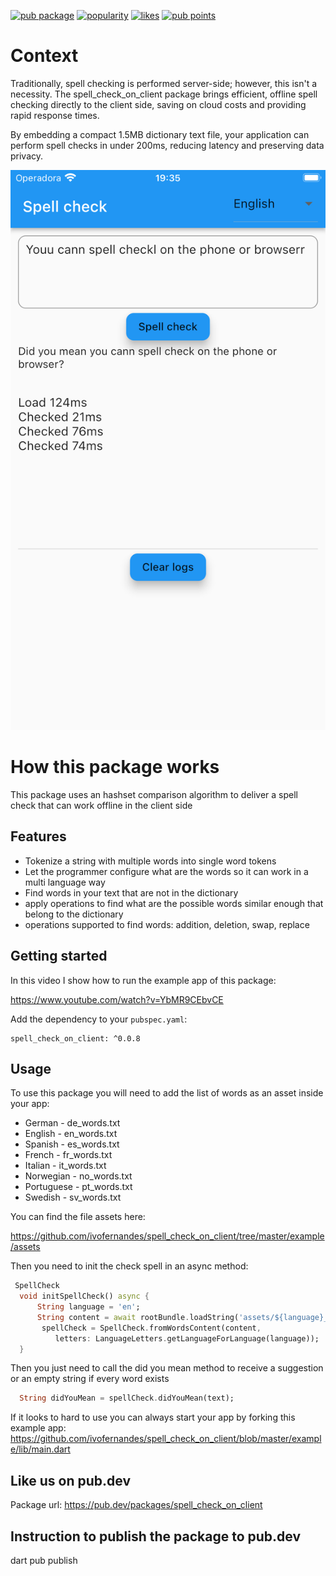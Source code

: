 [![pub package](https://img.shields.io/pub/v/spell_check_on_client.svg?label=spell_check_on_client&color=blue)](https://pub.dev/packages/spell_check_on_client)
[![popularity](https://img.shields.io/pub/popularity/spell_check_on_client?logo=dart)](https://pub.dev/packages/spell_check_on_client/score)
[![likes](https://img.shields.io/pub/likes/spell_check_on_client?logo=dart)](https://pub.dev/packages/spell_check_on_client/score)
[![pub points](https://img.shields.io/pub/points/sentry?logo=dart)](https://pub.dev/packages/spell_check_on_client/score)

# Context
Traditionally, spell checking is performed server-side; however, this isn't a necessity. The spell_check_on_client package brings efficient, offline spell checking directly to the client side, saving on cloud costs and providing rapid response times.

By embedding a compact 1.5MB dictionary text file, your application can perform spell checks in under 200ms, reducing latency and preserving data privacy.

![Spell check](https://raw.githubusercontent.com/ivofernandes/spell_check_on_client/master/doc/screenshot.png?raw=true)

# How this package works
This package uses an hashset comparison algorithm to deliver a spell check that can work offline in the client side 

## Features
- Tokenize a string with multiple words into single word tokens
- Let the programmer configure what are the words so it can work in a multi language way
- Find words in your text that are not in the dictionary
- apply operations to find what are the possible words similar enough that belong to the dictionary
- operations supported to find words: addition, deletion, swap, replace

## Getting started

In this video I show how to run the example app of this package:

https://www.youtube.com/watch?v=YbMR9CEbvCE

Add the dependency to your `pubspec.yaml`:

```
spell_check_on_client: ^0.0.8
```

## Usage

To use this package you will need to add the list of words as an asset inside your app:
- German - de_words.txt
- English - en_words.txt
- Spanish - es_words.txt
- French - fr_words.txt
- Italian - it_words.txt
- Norwegian - no_words.txt
- Portuguese - pt_words.txt
- Swedish - sv_words.txt

You can find the file assets here:

https://github.com/ivofernandes/spell_check_on_client/tree/master/example/assets


Then you need to init the check spell in an async method:
```dart
 SpellCheck
  void initSpellCheck() async {
      String language = 'en';
      String content = await rootBundle.loadString('assets/${language}_words.txt');
       spellCheck = SpellCheck.fromWordsContent(content,
          letters: LanguageLetters.getLanguageForLanguage(language));
  }
```

Then you just need to call the did you mean method to receive a suggestion or an empty string if every word exists
```dart
  String didYouMean = spellCheck.didYouMean(text);
```

If it looks to hard to use you can always start your app by forking this example app:
https://github.com/ivofernandes/spell_check_on_client/blob/master/example/lib/main.dart


## Like us on pub.dev
Package url:
https://pub.dev/packages/spell_check_on_client


## Instruction to publish the package to pub.dev
dart pub publish